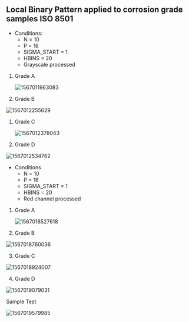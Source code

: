 ## Local Binary Pattern applied to corrosion grade samples ISO 8501

* Conditions:
  * N = 10
  * P = 16
  * SIGMA_START = 1
  * HBINS = 20
  * Grayscale processed

1. Grade A

   ![1567011963083](C:\Users\emunoz\AppData\Roaming\Typora\typora-user-images\1567011963083.png)

2. Grade B

![1567012255629](C:\Users\emunoz\AppData\Roaming\Typora\typora-user-images\1567012255629.png)

1. Grade C

   ![1567012378043](C:\Users\emunoz\AppData\Roaming\Typora\typora-user-images\1567012378043.png)

2. Grade D

![1567012534762](C:\Users\emunoz\AppData\Roaming\Typora\typora-user-images\1567012534762.png)

* Conditions
  * N = 10
  * P = 16
  * SIGMA_START = 1
  * HBINS = 20
  * Red channel processed

1. Grade A

   ![1567018527618](C:\Users\emunoz\AppData\Roaming\Typora\typora-user-images\1567018527618.png)

2. Grade B

![1567018760036](C:\Users\emunoz\AppData\Roaming\Typora\typora-user-images\1567018760036.png)

3. Grade C

![1567018924007](C:\Users\emunoz\AppData\Roaming\Typora\typora-user-images\1567018924007.png)

4. Grade D

![1567019079031](C:\Users\emunoz\AppData\Roaming\Typora\typora-user-images\1567019079031.png)





Sample Test

![1567019579985](C:\Users\emunoz\AppData\Roaming\Typora\typora-user-images\1567019579985.png)